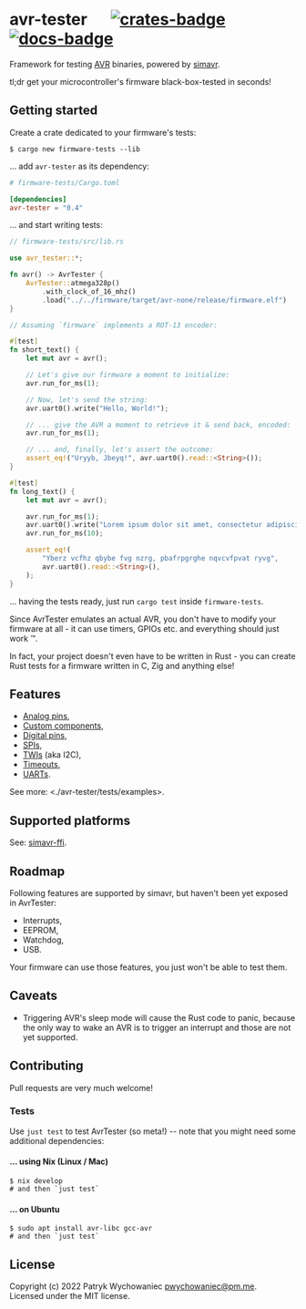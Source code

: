 # avr-tester &emsp; [![crates-badge]][crates-link] [![docs-badge]][docs-link]

[crates-badge]: https://img.shields.io/crates/v/avr-tester.svg
[crates-link]: https://crates.io/crates/avr-tester
[docs-badge]: https://img.shields.io/docsrs/avr-tester
[docs-link]: https://docs.rs/avr-tester

Framework for testing [AVR] binaries, powered by [simavr].

tl;dr get your microcontroller's firmware black-box-tested in seconds!

[AVR]: https://en.wikipedia.org/wiki/AVR_microcontrollers
[simavr]: https://github.com/buserror/simavr

## Getting started

Create a crate dedicated to your firmware's tests:

```shell
$ cargo new firmware-tests --lib
```

... add `avr-tester` as its dependency:

```toml
# firmware-tests/Cargo.toml

[dependencies]
avr-tester = "0.4"
```

... and start writing tests:

```rust
// firmware-tests/src/lib.rs

use avr_tester::*;

fn avr() -> AvrTester {
    AvrTester::atmega328p()
        .with_clock_of_16_mhz()
        .load("../../firmware/target/avr-none/release/firmware.elf")
}

// Assuming `firmware` implements a ROT-13 encoder:

#[test]
fn short_text() {
    let mut avr = avr();

    // Let's give our firmware a moment to initialize:
    avr.run_for_ms(1);

    // Now, let's send the string:
    avr.uart0().write("Hello, World!");

    // ... give the AVR a moment to retrieve it & send back, encoded:
    avr.run_for_ms(1);

    // ... and, finally, let's assert the outcome:
    assert_eq!("Uryyb, Jbeyq!", avr.uart0().read::<String>());
}

#[test]
fn long_text() {
    let mut avr = avr();

    avr.run_for_ms(1);
    avr.uart0().write("Lorem ipsum dolor sit amet, consectetur adipiscing elit");
    avr.run_for_ms(10);

    assert_eq!(
        "Yberz vcfhz qbybe fvg nzrg, pbafrpgrghe nqvcvfpvat ryvg",
        avr.uart0().read::<String>(),
    );
}
```

... having the tests ready, just run `cargo test` inside `firmware-tests`.

Since AvrTester emulates an actual AVR, you don't have to modify your firmware
at all - it can use timers, GPIOs etc. and everything should just work ™.

In fact, your project doesn't even have to be written in Rust - you can create
Rust tests for a firmware written in C, Zig and anything else!

## Features

- [Analog pins](avr-tester/tests/examples/analog_pins.rs),
- [Custom components](avr-tester/tests/examples/shift_register.rs),
- [Digital pins](avr-tester/tests/examples/digital_pins.rs),
- [SPIs](avr-tester/tests/examples/spi.rs),
- [TWIs](avr-tester/tests/examples/twi.rs) (aka I2C),
- [Timeouts](avr-tester/tests/examples/timeout.rs),
- [UARTs](avr-tester/tests/examples/uart.rs).

See more: <./avr-tester/tests/examples>.

## Supported platforms

See: [simavr-ffi](https://github.com/Patryk27/simavr-ffi).

## Roadmap

Following features are supported by simavr, but haven't been yet exposed in
AvrTester:

- Interrupts,
- EEPROM,
- Watchdog,
- USB.

Your firmware can use those features, you just won't be able to test them.

## Caveats

- Triggering AVR's sleep mode will cause the Rust code to panic, because the
  only way to wake an AVR is to trigger an interrupt and those are not yet
  supported.

## Contributing

Pull requests are very much welcome!

### Tests

Use `just test` to test AvrTester (so meta!) -- note that you might need some
additional dependencies:

#### ... using Nix (Linux / Mac)

```shell
$ nix develop
# and then `just test`
```

#### ... on Ubuntu

```shell
$ sudo apt install avr-libc gcc-avr
# and then `just test`
```

## License

Copyright (c) 2022 Patryk Wychowaniec <pwychowaniec@pm.me>.    
Licensed under the MIT license.
